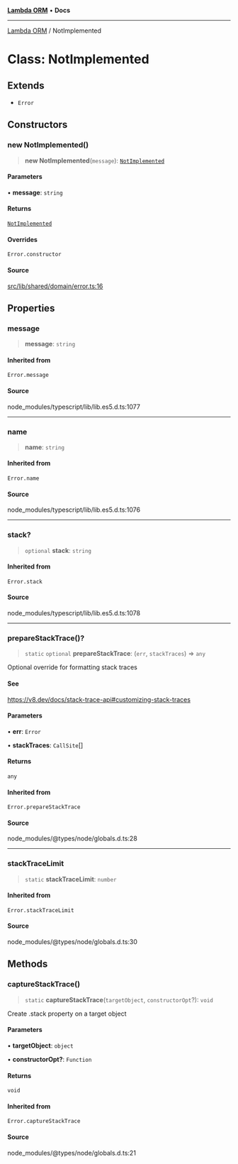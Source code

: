 [**Lambda ORM**](../README.md) • **Docs**

***

[Lambda ORM](../README.md) / NotImplemented

# Class: NotImplemented

## Extends

- `Error`

## Constructors

### new NotImplemented()

> **new NotImplemented**(`message`): [`NotImplemented`](NotImplemented.md)

#### Parameters

• **message**: `string`

#### Returns

[`NotImplemented`](NotImplemented.md)

#### Overrides

`Error.constructor`

#### Source

[src/lib/shared/domain/error.ts:16](https://github.com/lambda-orm/lambdaorm-base/blob/5d74b344f8322b5f4e53698b0a2759c1bc628a31/src/lib/shared/domain/error.ts#L16)

## Properties

### message

> **message**: `string`

#### Inherited from

`Error.message`

#### Source

node\_modules/typescript/lib/lib.es5.d.ts:1077

***

### name

> **name**: `string`

#### Inherited from

`Error.name`

#### Source

node\_modules/typescript/lib/lib.es5.d.ts:1076

***

### stack?

> `optional` **stack**: `string`

#### Inherited from

`Error.stack`

#### Source

node\_modules/typescript/lib/lib.es5.d.ts:1078

***

### prepareStackTrace()?

> `static` `optional` **prepareStackTrace**: (`err`, `stackTraces`) => `any`

Optional override for formatting stack traces

#### See

https://v8.dev/docs/stack-trace-api#customizing-stack-traces

#### Parameters

• **err**: `Error`

• **stackTraces**: `CallSite`[]

#### Returns

`any`

#### Inherited from

`Error.prepareStackTrace`

#### Source

node\_modules/@types/node/globals.d.ts:28

***

### stackTraceLimit

> `static` **stackTraceLimit**: `number`

#### Inherited from

`Error.stackTraceLimit`

#### Source

node\_modules/@types/node/globals.d.ts:30

## Methods

### captureStackTrace()

> `static` **captureStackTrace**(`targetObject`, `constructorOpt`?): `void`

Create .stack property on a target object

#### Parameters

• **targetObject**: `object`

• **constructorOpt?**: `Function`

#### Returns

`void`

#### Inherited from

`Error.captureStackTrace`

#### Source

node\_modules/@types/node/globals.d.ts:21
